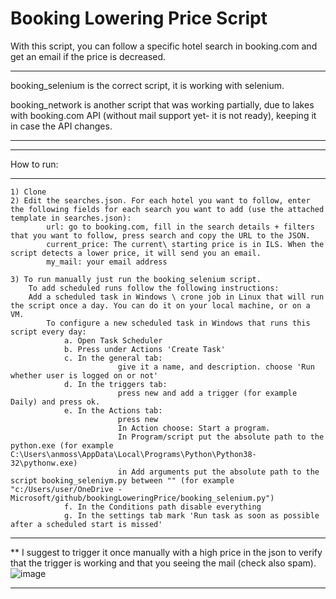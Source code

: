 # Booking Lowering Price Script

With this script, you can follow a specific hotel search in booking.com and get an email if the price is decreased.

************************************************************************************************************************************************************************************
booking_selenium is the correct script, it is working with selenium.

booking_network is another script that was working partially, due to lakes with booking.com API (without mail support yet- it is not ready), keeping it in case the API changes. 
************************************************************************************************************************************************************************************


***********************************************************************
How to run:
***********************************************************************

    1) Clone
    2) Edit the searches.json. For each hotel you want to follow, enter the following fields for each search you want to add (use the attached template in searches.json):
            url: go to booking.com, fill in the search details + filters that you want to follow, press search and copy the URL to the JSON.
            current_price: The current\ starting price is in ILS. When the script detects a lower price, it will send you an email.
            my_mail: your email address
            
    3) To run manually just run the booking_selenium script.
        To add scheduled runs follow the following instructions:
        Add a scheduled task in Windows \ crone job in Linux that will run the script once a day. You can do it on your local machine, or on a VM.
            To configure a new scheduled task in Windows that runs this script every day:
                a. Open Task Scheduler
                b. Press under Actions 'Create Task'
                c. In the general tab: 
                            give it a name, and description. choose 'Run whether user is logged on or not'
                d. In the triggers tab:
                            press new and add a trigger (for example Daily) and press ok.
                e. In the Actions tab:
                            press new 
                            In Action choose: Start a program. 
                            In Program/script put the absolute path to the python.exe (for example C:\Users\anmoss\AppData\Local\Programs\Python\Python38-                                                                        32\pythonw.exe)
                            in Add arguments put the absolute path to the script booking_seleniym.py between "" (for example "c:/Users/user/OneDrive -                                                                              Microsoft/github/bookingLoweringPrice/booking_selenium.py")
                f. In the Conditions path disable everything
                g. In the settings tab mark 'Run task as soon as possible after a scheduled start is missed'


***************************************************************************
** I suggest to trigger it once manually with a high price in the json to verify that the trigger is working and that you seeing the mail (check also spam).
![image](https://github.com/annmoss1/bookingLoweringPrice/assets/122597424/57e33464-e82e-4ca0-bb7e-8452af3044e8)
***************************************************************************
